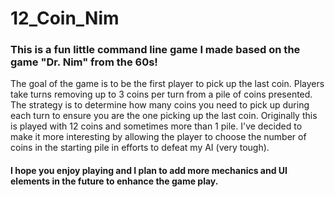 # 12_Coin_Nim

### This is a fun little command line game I made based on the game "Dr. Nim" from the 60s!
The goal of the game is to be the first player to pick up the last coin. Players take turns removing 
up to 3 coins per turn from a pile of coins presented. The strategy is to determine how many coins you need to pick up
during each turn to ensure you are the one picking up the last coin. Originally this is played with 12 coins and sometimes 
more than 1 pile. I've decided to make it more interesting by allowing the player to choose the number of coins in the
starting pile in efforts to defeat my AI (very tough).

#### I hope you enjoy playing and I plan to add more mechanics and UI elements in the future to enhance the game play.
